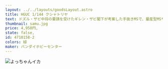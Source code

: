 ```yaml
---
layout: ../../layouts/goodsLayout.astro
title: HGUC 1/144 クシャトリヤ
text: ドズル・ザビ中将の要請を受けたギレン・ザビ閣下が考案した手抜きMSで、量産型MSザクⅡの量産型である。サクサク描けて組み立ても超簡単。額には「ジ」の1文字（量産型ジオン軍マーク）が輝く。
thumbnail: samu.jpg
price: 4,950円,
state: false,
id: 4710158-2
colors: 緑
maker: バンダイホビーセンター
---
```


![よっちゃんイカ](/images/samu.jpg)
